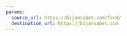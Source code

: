 ```yaml
---
params:
  source_url: https://bijansabet.com/feed/
  destination_url: https://bijansabet.com
---
```

